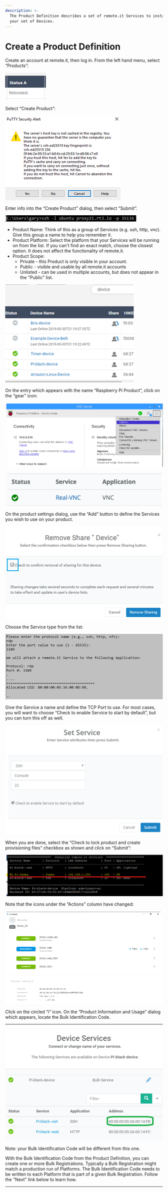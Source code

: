 ```yaml
---
description: >-
  The Product Definition describes a set of remote.it Services to install on
  your set of Devices.
---
```


# Create a Product Definition

Create an account at remote.it, then log in.  From the left hand menu, select “Products”:

![](../../.gitbook/assets/image%20%2891%29.png)

Select “Create Product”:

![](../../.gitbook/assets/image%20%2869%29.png)

Enter info into the “Create Product” dialog, then select “Submit”.

![](../../.gitbook/assets/image%20%28137%29.png)

* Product Name: Think of this as a group of Services \(e.g. ssh, http, vnc\).  Give this group a name to help you remember it.
* Product Platform: Select the platform that your Services will be running on from the list.  If you can't find an exact match, choose the closest option.  It does not affect the functionality of remote.it.
* Product Scope: 
  * Private - this Product is only visible in your account.
  * Public - visible and usable by all remote.it accounts
  * Unlisted - can be used in multiple accounts, but does not appear in the "Public" list.

![](../../.gitbook/assets/image%20%28388%29.png)

On the entry which appears with the name “Raspberry Pi Product”, click on the “gear” icon:

![](../../.gitbook/assets/image%20%2867%29.png)

![](../../.gitbook/assets/image%20%28254%29.png)

On the product settings dialog, use the “Add” button to define the Services you wish to use on your product.  

![](../../.gitbook/assets/image%20%28308%29.png)

Choose the Service type from the list:

![](../../.gitbook/assets/image%20%28365%29.png)

Give the Service a name and define the TCP Port to use.  For most cases, you will want to choose “Check to enable Service to start by default”, but you can turn this off as well.

![](../../.gitbook/assets/image%20%28386%29.png)

When you are done, select the “Check to lock product and create provisioning files” checkbox as shown and click on “Submit”:

![](../../.gitbook/assets/image%20%28294%29.png)

Note that the icons under the “Actions” column have changed:

![](../../.gitbook/assets/image%20%28419%29.png)

Click on the circled “i” icon.  On the “Product Information and Usage” dialog which appears, locate the Bulk Identification Code.  
****

![](../../.gitbook/assets/image%20%28298%29.png)

Note: your Bulk Identification Code will be different from this one.  

With the Bulk Identification Code from the Product Definition, you can create one or more Bulk Registrations.  Typically a Bulk Registration might match a production run of Platforms.  The Bulk Identification Code needs to be written to each Platform that is part of a given Bulk Registration.  Follow the "Next" link below to learn how.  
****

